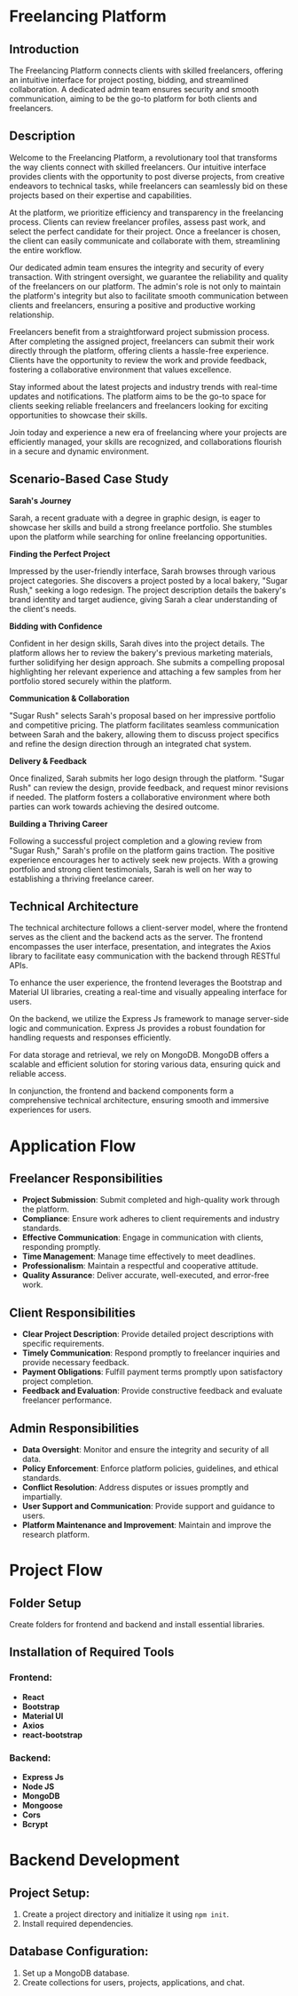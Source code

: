 
# Freelancing Platform

## Introduction

The Freelancing Platform connects clients with skilled freelancers, offering an intuitive interface for project posting, bidding, and streamlined collaboration. A dedicated admin team ensures security and smooth communication, aiming to be the go-to platform for both clients and freelancers.

## Description

Welcome to the Freelancing Platform, a revolutionary tool that transforms the way clients connect with skilled freelancers. Our intuitive interface provides clients with the opportunity to post diverse projects, from creative endeavors to technical tasks, while freelancers can seamlessly bid on these projects based on their expertise and capabilities.

At the platform, we prioritize efficiency and transparency in the freelancing process. Clients can review freelancer profiles, assess past work, and select the perfect candidate for their project. Once a freelancer is chosen, the client can easily communicate and collaborate with them, streamlining the entire workflow.

Our dedicated admin team ensures the integrity and security of every transaction. With stringent oversight, we guarantee the reliability and quality of the freelancers on our platform. The admin's role is not only to maintain the platform's integrity but also to facilitate smooth communication between clients and freelancers, ensuring a positive and productive working relationship.

Freelancers benefit from a straightforward project submission process. After completing the assigned project, freelancers can submit their work directly through the platform, offering clients a hassle-free experience. Clients have the opportunity to review the work and provide feedback, fostering a collaborative environment that values excellence.

Stay informed about the latest projects and industry trends with real-time updates and notifications. The platform aims to be the go-to space for clients seeking reliable freelancers and freelancers looking for exciting opportunities to showcase their skills.

Join today and experience a new era of freelancing where your projects are efficiently managed, your skills are recognized, and collaborations flourish in a secure and dynamic environment.

## Scenario-Based Case Study

**Sarah's Journey**

Sarah, a recent graduate with a degree in graphic design, is eager to showcase her skills and build a strong freelance portfolio. She stumbles upon the platform while searching for online freelancing opportunities.

**Finding the Perfect Project**

Impressed by the user-friendly interface, Sarah browses through various project categories. She discovers a project posted by a local bakery, "Sugar Rush," seeking a logo redesign. The project description details the bakery's brand identity and target audience, giving Sarah a clear understanding of the client's needs.

**Bidding with Confidence**

Confident in her design skills, Sarah dives into the project details. The platform allows her to review the bakery's previous marketing materials, further solidifying her design approach. She submits a compelling proposal highlighting her relevant experience and attaching a few samples from her portfolio stored securely within the platform.

**Communication & Collaboration**

"Sugar Rush" selects Sarah's proposal based on her impressive portfolio and competitive pricing. The platform facilitates seamless communication between Sarah and the bakery, allowing them to discuss project specifics and refine the design direction through an integrated chat system.

**Delivery & Feedback**

Once finalized, Sarah submits her logo design through the platform. "Sugar Rush" can review the design, provide feedback, and request minor revisions if needed. The platform fosters a collaborative environment where both parties can work towards achieving the desired outcome.

**Building a Thriving Career**

Following a successful project completion and a glowing review from "Sugar Rush," Sarah's profile on the platform gains traction. The positive experience encourages her to actively seek new projects. With a growing portfolio and strong client testimonials, Sarah is well on her way to establishing a thriving freelance career.

## Technical Architecture

The technical architecture follows a client-server model, where the frontend serves as the client and the backend acts as the server. The frontend encompasses the user interface, presentation, and integrates the Axios library to facilitate easy communication with the backend through RESTful APIs.

To enhance the user experience, the frontend leverages the Bootstrap and Material UI libraries, creating a real-time and visually appealing interface for users.

On the backend, we utilize the Express Js framework to manage server-side logic and communication. Express Js provides a robust foundation for handling requests and responses efficiently.

For data storage and retrieval, we rely on MongoDB. MongoDB offers a scalable and efficient solution for storing various data, ensuring quick and reliable access.

In conjunction, the frontend and backend components form a comprehensive technical architecture, ensuring smooth and immersive experiences for users.

# Application Flow

## Freelancer Responsibilities

- **Project Submission**: Submit completed and high-quality work through the platform.
- **Compliance**: Ensure work adheres to client requirements and industry standards.
- **Effective Communication**: Engage in communication with clients, responding promptly.
- **Time Management**: Manage time effectively to meet deadlines.
- **Professionalism**: Maintain a respectful and cooperative attitude.
- **Quality Assurance**: Deliver accurate, well-executed, and error-free work.

## Client Responsibilities

- **Clear Project Description**: Provide detailed project descriptions with specific requirements.
- **Timely Communication**: Respond promptly to freelancer inquiries and provide necessary feedback.
- **Payment Obligations**: Fulfill payment terms promptly upon satisfactory project completion.
- **Feedback and Evaluation**: Provide constructive feedback and evaluate freelancer performance.

## Admin Responsibilities

- **Data Oversight**: Monitor and ensure the integrity and security of all data.
- **Policy Enforcement**: Enforce platform policies, guidelines, and ethical standards.
- **Conflict Resolution**: Address disputes or issues promptly and impartially.
- **User Support and Communication**: Provide support and guidance to users.
- **Platform Maintenance and Improvement**: Maintain and improve the research platform.

# Project Flow

## Folder Setup

Create folders for frontend and backend and install essential libraries.

## Installation of Required Tools

### Frontend:

- **React**
- **Bootstrap**
- **Material UI**
- **Axios**
- **react-bootstrap**

### Backend:

- **Express Js**
- **Node JS**
- **MongoDB**
- **Mongoose**
- **Cors**
- **Bcrypt**

# Backend Development

## Project Setup:

1. Create a project directory and initialize it using `npm init`.
2. Install required dependencies.

## Database Configuration:

1. Set up a MongoDB database.
2. Create collections for users, projects, applications, and chat.

